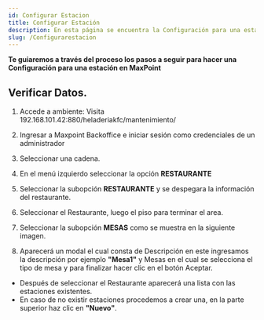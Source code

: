 ```yaml
---
id: Configurar Estacion
title: Configurar Estación
description: En esta página se encuentra la Configuración para una estación
slug: /Configurarestacion
---
```



 **Te guiaremos a través del proceso los pasos a seguir para hacer una Configuración para una estación en MaxPoint**
## Verificar Datos.

 1. Accede a ambiente: Visita 192.168.101.42:880/heladeriakfc/mantenimiento/ 

<!-- ![Acceder al ambiente](../../img/AccederAmbiente.png)  -->

2. Ingresar a Maxpoint Backoffice e iniciar sesión como credenciales de un administrador

<!-- ![InicioMxp](../../img/CredencialesMaxpoint.png) -->

3. Seleccionar una cadena.

<!-- ![Seleccionar Cadena](../../img/SeleccionarCadena.png)  -->

4. En el menú izquierdo seleccionar la opción **RESTAURANTE**

<!-- ![Seleccionar Cadena](../../img/Menu-Izquierdo-Restaurante.png) -->

5. Seleccionar la subopción **RESTAURANTE** y se despegara la información del restaurante.


<!-- ![Instalador](../../img/SelecionarRestaurante.png)  -->

6. Seleccionar el Restaurante, luego el piso para terminar el area.

<!-- ![Descargar](./img/DescargarFC.png) -->


7. Seleccionar la subopción **MESAS** como se muestra en la siguiente imagen.
<!-- ![Descargar](./img/DescargarFC.png) -->

8. Aparecerá un modal el cual consta de Descripción en este ingresamos la descripción por ejemplo **"Mesa1"** y Mesas en el cual se selecciona el tipo de mesa y para finalizar hacer clic en el botón Aceptar.

<!-- ![Guardar app](../../img/Guardarapp.png) -->


<!-- 9. Seleccionar la subopción **ESTACIÓN** como se muestra en la siguiente imagen

![Fin de la Descarga](./img/Findescarga.png) -->
 

<!-- 10. Aparecerá la opción de Seleccionar Restaurante luego haz clic y selecciona el restaurante.-->

<!-- ![Marcar y siguiente](./img/MarcaryNext.png) -->

 - Después de seleccionar el Restaurante aparecerá una lista con las estaciones existentes.
 - En caso de no existir estaciones procedemos a crear una, en la parte superior haz clic en **"Nuevo"**.
 <!-- ![Instalar y fin de la instalación](./img/InstallFin.png)  --> 

 <!-- 11. Aparecerá un modal con toda la información.

 ![Fin](./img/Finish.png) 


- En el apartado **Ingrese IP** ingresamos la dirección IP la que nos proporciona el FortiClient.
- En el apartado **Nombre Estación** seleccionamos el nombre.
- En el apartado **Seleccione Menú** damos clic y aparecerá una lista con las opciones, la cual se escogerá de acuerdo a las necesidades.
- En el apartado **Medios Autorizados** damos clic y aparecerá una lista con los medios de autorización predeterminados y seleccionamos de acuerdo a las necesidades.
- Luego esta el apartado de **TID(Tarjeta de Credito)**, en el apartado de **Desasignar en** damos clic y se desplegará una lista con 2 opciones: PUNTO DE VENTA Y ADMINISTRACIÓN, seleccionamos según las necesidades en este caso seleccionamos PUNTO DE VENTA.
- En el apartado **Punto Emisión** ingresamos un valor numérico que haga referencia para un Punto de emisión.
- En el apartado **Pago Predeterminado** damos clic y aparecerá una lista con los Pagos Predeterminados, generalmente se selecciona **EFECTIVO**.
- Para finalizar en el apartado **Seleccione Mesa** damos clic y seleccionamos la mesa en este caso sera **Mesa2**
- Finalmente damos clic en el botón **Aceptar** para guardar la estación. 

 12. Seleccionar la subopción **IMPRESORA** como se muestra en la siguiente imagen.

- Después de seleccionar el Restaurante aparecerá una lista con las impresoras existentes.
 - En caso de no existir impresoras procedemos a crear una, en la parte superior haz clic en **"Nuevo"**. -->

<!-- 13. Aparecerá un modal con toda la información. -

 - En el apartado **Ingrese Nombre** ingrese el Nombre que vamos a ponerle a la impresora.
- En el apartado **Ingrese Descripción** ingrese la Descripción que vamos a poner.
- En el apartado **Seleccione Tipo de Impresora** dar clic y aparecerá una lista con los tipos de las impresoras y seleccionamos según las necesidades.
- En el apartado **Seleccione Estación a la que se conecta** dar clic y aparecerá uns lista con todas las cajas existentes y seleccionamos la estación según las necesidades, en este caso **CAJA02**
- Finalmente damos clic en el botón **Aceptar** para guardar la nueva impresora.
14.  -->